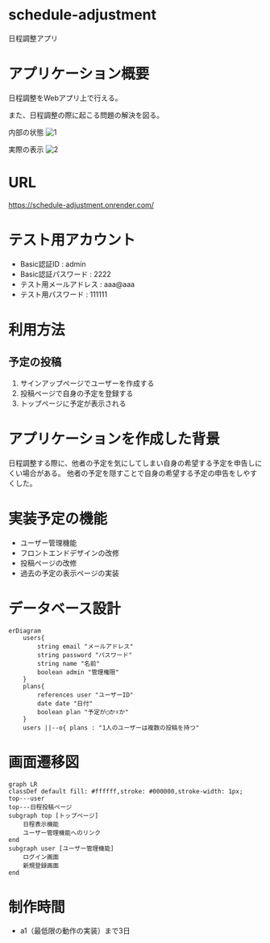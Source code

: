# schedule-adjustment
日程調整アプリ

# アプリケーション概要
日程調整をWebアプリ上で行える。

また、日程調整の際に起こる問題の解決を図る。

内部の状態
![1](https://github.com/knmr-k/schedule-adjustment/assets/138575232/7010ffdf-3cfc-4a6f-b283-877d4bfb9331)

実際の表示
![2](https://github.com/knmr-k/schedule-adjustment/assets/138575232/9d005464-980f-4e89-a541-62b619196cf4)

# URL
https://schedule-adjustment.onrender.com/

# テスト用アカウント
- Basic認証ID : admin
- Basic認証パスワード : 2222
- テスト用メールアドレス : aaa@aaa
- テスト用パスワード : 111111

# 利用方法
## 予定の投稿
1. サインアップページでユーザーを作成する
2. 投稿ページで自身の予定を登録する
3. トップページに予定が表示される

# アプリケーションを作成した背景
日程調整する際に、他者の予定を気にしてしまい自身の希望する予定を申告しにくい場合がある。
他者の予定を隠すことで自身の希望する予定の申告をしやすくした。

<!-- # 洗い出した要件 -->
<!-- 未記載 -->

<!-- # 実装した機能についての画像やGIFおよびその説明 -->
<!-- 未記載 -->

# 実装予定の機能
- ユーザー管理機能
- フロントエンドデザインの改修
- 投稿ページの改修
- 過去の予定の表示ページの実装

# データベース設計
```mermaid
erDiagram
	users{
		string email "メールアドレス"
		string password "パスワード"
		string name "名前"
		boolean admin "管理権限"
	}
	plans{
		references user "ユーザーID"
		date date "日付"
		boolean plan "予定が◯か☓か"
	}
	users ||--o{ plans : "1人のユーザーは複数の投稿を持つ"
```

# 画面遷移図
```mermaid
graph LR
classDef default fill: #ffffff,stroke: #000000,stroke-width: 1px;
top---user
top---日程投稿ページ
subgraph top [トップページ]
	日程表示機能
	ユーザー管理機能へのリンク
end
subgraph user [ユーザー管理機能]
	ログイン画面
	新規登録画面
end
```


<!-- # 開発環境 -->
<!-- 未記載 -->

<!-- # ローカルでの動作方法 -->
<!-- 未記載 -->

<!-- # 工夫したポイント -->
<!-- 未記載 -->
<!--  -->
<!-- # 改善点 -->
<!-- 未記載 -->

# 制作時間
- a1（最低限の動作の実装）まで3日